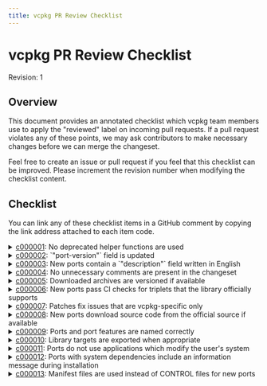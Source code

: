 ```yaml
---
title: vcpkg PR Review Checklist
---
```


vcpkg PR Review Checklist
=========================
Revision: 1

## Overview
This document provides an annotated checklist which vcpkg team members use to apply the "reviewed" label on incoming pull requests. If a pull request violates any of these points, we may ask contributors to make necessary changes before we can merge the changeset.

Feel free to create an issue or pull request if you feel that this checklist can be improved. Please increment the revision number when modifying the checklist content.

## Checklist
You can link any of these checklist items in a GitHub comment by copying the link address attached to each item code.

<details id="c000001">
<summary><a href="#c000001">c000001</a>: No deprecated helper functions are used</summary>

See our [Maintainer Guidelines and Policies](maintainer-guide.md#avoid-deprecated-helper-functions) for more information.

</details>

<details id="c000002">
<summary><a href="#c000002">c000002</a>: `"port-version"` field is updated</summary>

See our [Maintainer Guidelines and Policies](maintainer-guide.md#versioning) for more information.

</details>

<details id="c000003">
<summary><a href="#c000003">c000003</a>: New ports contain a `"description"` field written in English</summary>

A description only one or a few sentences long is helpful. Consider using the library's official description from their `README.md` or similar if possible. Automatic translations are acceptable and we are happy to clean up translations to English for our contributors.

See our [manifest file documentation](../users/manifests.md#description) for more information.
    
</details>

<details id="c000004">
<summary><a href="#c000004">c000004</a>: No unnecessary comments are present in the changeset</summary>

See our [Maintainer Guidelines and Policies](maintainer-guide.md#avoid-excessive-comments-in-portfiles) for more information.

</details>

<details id="c000005">
<summary><a href="#c000005">c000005</a>: Downloaded archives are versioned if available</summary

To ensure archive content does not change, archives downloaded preferably have an associated version tag that can be incremented alongside the port's `"version"`.

</details>

<details id="c000006">
<summary><a href="#c000006">c000006</a>: New ports pass CI checks for triplets that the library officially supports</summary>

To ensure vcpkg ports are of a high quality, we ask that incoming ports support the official platforms for the library in question.

</details>

<details id="c000007">
<summary><a href="#c000007">c000007</a>: Patches fix issues that are vcpkg-specific only</summary>

If possible, patches to the library source code should be upstreamed to the library's official repository. Opening up a pull request on the library's repository will help to improve the library for everyone, not just vcpkg users.

</details>

<details id="c000008">
<summary><a href="#c000008">c000008</a>: New ports download source code from the official source if available</summary>

To respect library authors and keep code secure, please have ports download source code from the official source. We may make exceptions if the original source code is not available and there is substantial community interest in maintaining the library in question.

</details>

<details id="c000009">
<summary><a href="#c000009">c000009</a>: Ports and port features are named correctly</summary>

For user accessibility, we prefer names of ports and port features to be intuitive and close to their counterparts in official sources and other package managers. If you are unsure about the naming of a port or port feature, we recommend checking repology.org, packages.ubuntu.com, or searching for additional information using a search engine. We can also help our contributors with this, so feel free to ask for naming suggestions if you are unsure.

</details>

<details id="c000010">
<summary><a href="#c000010">c000010</a>: Library targets are exported when appropriate</summary>

To provide users with a seamless build system integration, please be sure to export and provide a means of finding the library targets intended to be used downstream. Targets not meant to be exported should be be marked private and not exported.

</details>

<details id="c000011">
<summary><a href="#c000011">c000011</a>: Ports do not use applications which modify the user's system</summary>
    
Ports should uphold vcpkg's contract of not modifying the user's system by avoiding applications which do so. Examples of these applications are `sudo`, `apt`, `brew`, or `pip`. Please use an alternative to these types of programs wherever possible.

</details>

<details id="c000012">
<summary><a href="#c000012">c000012</a>: Ports with system dependencies include an information message during installation</summary>

Some ports have library and tool dependencies that do not exist within vcpkg. For these missing dependencies, we ask that contributors add a message to the top of the port's `portfile.cmake` stating the missing dependencies and how to acquire them. We ask that the message is displayed before any major work is done to ensure that users can "early out" of the installation process as soon as possible in case they are missing the dependency.

Example:
```cmake
message(
"${PORT} currently requires the following libraries from the system package manager:
    autoconf libtool
These can be installed on Ubuntu systems via sudo apt install autoconf libtool"
)
```

</details>

<details id="c000013">
<summary><a href="#c000013">c000013</a>: Manifest files are used instead of CONTROL files for new ports</summary>

Many existing ports use the CONTROL file syntax; while this syntax will be supported for some time to come,
new ports should not use these. Any newly added port _must_ use the manifest files.

We also recommend, when significant modifications are made to ports, that one switches to manifest files;
however, this is not required. You may find `vcpkg format-manifest` useful.
